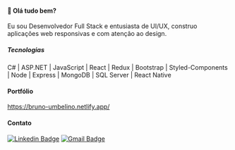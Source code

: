 #### 👋 Olá tudo bem? 

Eu sou Desenvolvedor Full Stack e entusiasta de UI/UX, construo aplicações web responsivas e com atenção ao design. 

##### Tecnologias  

C# | ASP.NET | JavaScript | React | Redux | Bootstrap | Styled-Components | Node | Express | MongoDB | SQL Server | React Native

#### Portfólio 

https://bruno-umbelino.netlify.app/

#### Contato

[![Linkedin Badge](https://img.shields.io/badge/-LinkedIn-blue?style=flat-square&logo=Linkedin&logoColor=white&link=https://www.linkedin.com/in/gabrielmelodev/)](https://www.linkedin.com/in/brunoumbelino/)
[![Gmail Badge](https://img.shields.io/badge/-Gmail-c14438?style=flat-square&logo=Gmail&logoColor=white&link)](mailto::bruno.umbelino0@gmail.com)

<!---
BrunoUmbelino/BrunoUmbelino is a ✨ special ✨ repository because its `README.md` (this file) appears on your GitHub profile.
You can click the Preview link to take a look at your changes.
--->
